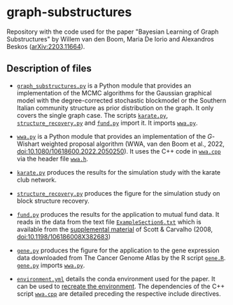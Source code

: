 # graph-substructures

Repository with the code used for the paper "Bayesian Learning of Graph
Substructures" by Willem van den Boom, Maria De Iorio and Alexandros Beskos
([arXiv:2203.11664](https://arxiv.org/abs/2203.11664)).


## Description of files

* [`graph_substructures.py`](graph_substructures.py) is a Python module that
provides an implementation of the MCMC algorithms for the Gaussian graphical
model with the degree-corrected stochastic blockmodel or the Southern Italian
community structure as prior distribution on the graph. It only covers the
single graph case. The scripts [`karate.py`](karate.py),
[`structure_recovery.py`](structure_recovery.py) and [`fund.py`](fund.py)
import it. It imports [`wwa.py`](wwa.py).

* [`wwa.py`](wwa.py) is a Python module that provides an implementation of the
*G*-Wishart weighted proposal algorithm
(WWA, van den Boom et al., 2022, [doi:10.1080/10618600.2022.2050250]). It uses
the C++ code in [`wwa.cpp`](wwa.cpp) via the header file [`wwa.h`](wwa.h).

* [`karate.py`](karate.py) produces the results for the simulation study with
the karate club network.

* [`structure_recovery.py`](structure_recovery.py) produces the figure for the
simulation study on block structure recovery.

* [`fund.py`](fund.py) produces the results for the application to mutual fund
data. It reads in the data from the text file
[`ExampleSection6.txt`](ExampleSection6.txt) which is available from the
[supplemental material] of
Scott & Carvalho (2008, [doi:10.1198/106186008X382683])

* [`gene.py`](gene.py) produces the figure for the application to the gene
expression data downloaded from The Cancer Genome Atlas by the R script
[`gene.R`](gene.R). [`gene.py`](gene.py) imports [`wwa.py`](wwa.py).

* [`environment.yml`](environment.yml) details the conda environment used for
the paper. It can be used to [recreate the environment]. The dependencies of
the C++ script [`wwa.cpp`](wwa.cpp) are detailed preceding the respective
include directives.


[doi:10.1080/10618600.2022.2050250]: https://doi.org/10.1080/10618600.2022.2050250
[supplemental material]: https://www.tandfonline.com/doi/suppl/10.1198/106186008X382683/suppl_file/ucgs_a_10711946_sm0001.zip
[doi:10.1198/106186008X382683]: https://doi.org/10.1198/106186008X382683
[recreate the environment]: https://docs.conda.io/projects/conda/en/latest/user-guide/tasks/manage-environments.html#creating-an-environment-from-an-environment-yml-file
